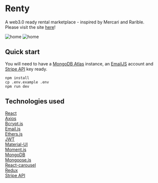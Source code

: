 # Renty

A web3.0 ready rental marketplace - inspired by Mercari and Rarible.\
Please visit the site [here](http://rentyhq.com/#/)!

![home](./home.png)
![home](./marketplace.png)

## Quick start

You will need to have a [MongoDB Atlas](https://www.mongodb.com/) instance, an [EmailJS](https://docs.ethers.io/v5/) account and [Stripe API](https://stripe.com/docs/api) key ready.

```
npm install
cp .env.example .env
npm run dev
```

## Technologies used

[React](https://reactjs.org/)\
[Axios](https://axios-http.com/docs/intro)\
[Bcrypt.js](https://www.npmjs.com/package/bcryptjs)\
[Email.js](https://www.emailjs.com/)\
[Ethers.js](https://docs.ethers.io/v5/)\
[JWT](https://jwt.io/)\
[Material-UI](https://material-ui.com/)\
[Moment.js](https://momentjs.com/)\
[MongoDB](https://www.mongodb.com/)\
[Mongoose.js](https://mongoosejs.com/docs/api.html)\
[React-carousel](https://www.npmjs.com/package/@brainhubeu/react-carousel)\
[Redux](https://redux.js.org/)\
[Stripe API](https://stripe.com/docs/api)
